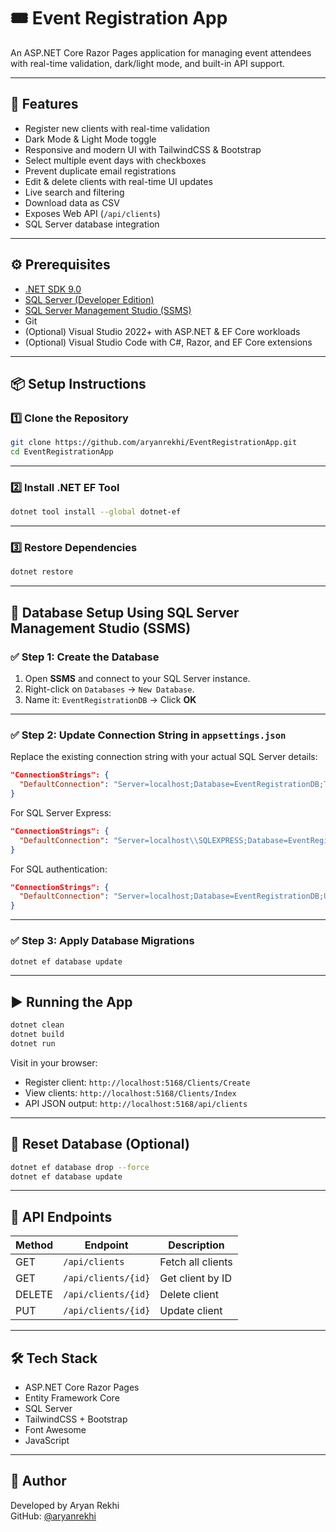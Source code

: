 
# 🎟️ Event Registration App

An ASP.NET Core Razor Pages application for managing event attendees with real-time validation, dark/light mode, and built-in API support.

---

## 🚀 Features

- Register new clients with real-time validation  
- Dark Mode & Light Mode toggle  
- Responsive and modern UI with TailwindCSS & Bootstrap  
- Select multiple event days with checkboxes  
- Prevent duplicate email registrations  
- Edit & delete clients with real-time UI updates  
- Live search and filtering  
- Download data as CSV  
- Exposes Web API (`/api/clients`)  
- SQL Server database integration  

---

## ⚙️ Prerequisites

- [.NET SDK 9.0](https://dotnet.microsoft.com/en-us/download/dotnet/9.0)  
- [SQL Server (Developer Edition)](https://www.microsoft.com/en-us/sql-server/sql-server-downloads)  
- [SQL Server Management Studio (SSMS)](https://learn.microsoft.com/en-us/sql/ssms/download-sql-server-management-studio-ssms)  
- Git  
- (Optional) Visual Studio 2022+ with ASP.NET & EF Core workloads  
- (Optional) Visual Studio Code with C#, Razor, and EF Core extensions  

---

## 📦 Setup Instructions

### 1️⃣ Clone the Repository

```bash
git clone https://github.com/aryanrekhi/EventRegistrationApp.git
cd EventRegistrationApp
```

---

### 2️⃣ Install .NET EF Tool

```bash
dotnet tool install --global dotnet-ef
```

---

### 3️⃣ Restore Dependencies

```bash
dotnet restore
```

---

## 🧩 Database Setup Using SQL Server Management Studio (SSMS)

### ✅ Step 1: Create the Database

1. Open **SSMS** and connect to your SQL Server instance.
2. Right-click on `Databases` → `New Database`.
3. Name it: `EventRegistrationDB` → Click **OK**

---

### ✅ Step 2: Update Connection String in `appsettings.json`

Replace the existing connection string with your actual SQL Server details:

```json
"ConnectionStrings": {
  "DefaultConnection": "Server=localhost;Database=EventRegistrationDB;Trusted_Connection=True;"
}
```

For SQL Server Express:

```json
"ConnectionStrings": {
  "DefaultConnection": "Server=localhost\\SQLEXPRESS;Database=EventRegistrationDB;Trusted_Connection=True;"
}
```

For SQL authentication:

```json
"ConnectionStrings": {
  "DefaultConnection": "Server=localhost;Database=EventRegistrationDB;User Id=your_username;Password=your_password;"
}
```

---

### ✅ Step 3: Apply Database Migrations

```bash
dotnet ef database update
```

---

## ▶️ Running the App

```bash
dotnet clean
dotnet build
dotnet run
```

Visit in your browser:

- Register client: `http://localhost:5168/Clients/Create`  
- View clients: `http://localhost:5168/Clients/Index`  
- API JSON output: `http://localhost:5168/api/clients`

---

## 🔁 Reset Database (Optional)

```bash
dotnet ef database drop --force
dotnet ef database update
```

---

## 📡 API Endpoints

| Method | Endpoint                 | Description               |
|--------|--------------------------|---------------------------|
| GET    | `/api/clients`           | Fetch all clients         |
| GET    | `/api/clients/{id}`      | Get client by ID          |
| DELETE | `/api/clients/{id}`      | Delete client             |
| PUT    | `/api/clients/{id}`      | Update client             |

---

## 🛠 Tech Stack

- ASP.NET Core Razor Pages  
- Entity Framework Core  
- SQL Server  
- TailwindCSS + Bootstrap  
- Font Awesome  
- JavaScript  

---

## 👤 Author

Developed by Aryan Rekhi  
GitHub: [@aryanrekhi](https://github.com/aryanrekhi)
